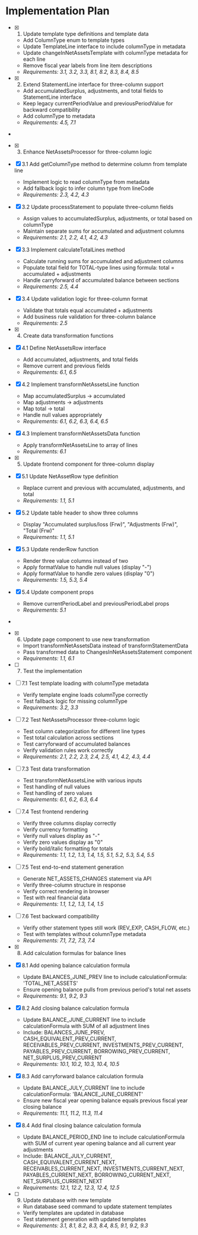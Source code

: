 # Implementation Plan

- [x] 1. Update template type definitions and template data





  - Add ColumnType enum to template types
  - Update TemplateLine interface to include columnType in metadata
  - Update changeInNetAssetsTemplate with columnType metadata for each line
  - Remove fiscal year labels from line item descriptions
  - _Requirements: 3.1, 3.2, 3.3, 8.1, 8.2, 8.3, 8.4, 8.5_

- [x] 2. Extend StatementLine interface for three-column support





  - Add accumulatedSurplus, adjustments, and total fields to StatementLine interface
  - Keep legacy currentPeriodValue and previousPeriodValue for backward compatibility
  - Add columnType to metadata
  - _Requirements: 4.5, 7.1_
-

- [x] 3. Enhance NetAssetsProcessor for three-column logic



- [x] 3.1 Add getColumnType method to determine column from template line


  - Implement logic to read columnType from metadata
  - Add fallback logic to infer column type from lineCode
  - _Requirements: 2.3, 4.2, 4.3_

- [x] 3.2 Update processStatement to populate three-column fields


  - Assign values to accumulatedSurplus, adjustments, or total based on columnType
  - Maintain separate sums for accumulated and adjustment columns
  - _Requirements: 2.1, 2.2, 4.1, 4.2, 4.3_

- [x] 3.3 Implement calculateTotalLines method


  - Calculate running sums for accumulated and adjustment columns
  - Populate total field for TOTAL-type lines using formula: total = accumulated + adjustments
  - Handle carryforward of accumulated balance between sections
  - _Requirements: 2.5, 4.4_

- [x] 3.4 Update validation logic for three-column format


  - Validate that totals equal accumulated + adjustments
  - Add business rule validation for three-column balance
  - _Requirements: 2.5_

- [x] 4. Create data transformation functions





- [x] 4.1 Define NetAssetsRow interface


  - Add accumulated, adjustments, and total fields
  - Remove current and previous fields
  - _Requirements: 6.1, 6.5_


- [x] 4.2 Implement transformNetAssetsLine function

  - Map accumulatedSurplus → accumulated
  - Map adjustments → adjustments
  - Map total → total
  - Handle null values appropriately
  - _Requirements: 6.1, 6.2, 6.3, 6.4, 6.5_

- [x] 4.3 Implement transformNetAssetsData function


  - Apply transformNetAssetsLine to array of lines
  - _Requirements: 6.1_

- [x] 5. Update frontend component for three-column display






- [x] 5.1 Update NetAssetRow type definition

  - Replace current and previous with accumulated, adjustments, and total
  - _Requirements: 1.1, 5.1_

- [x] 5.2 Update table header to show three columns

  - Display "Accumulated surplus/loss (Frw)", "Adjustments (Frw)", "Total (Frw)"
  - _Requirements: 1.1, 5.1_

- [x] 5.3 Update renderRow function

  - Render three value columns instead of two
  - Apply formatValue to handle null values (display "-")
  - Apply formatValue to handle zero values (display "0")
  - _Requirements: 1.5, 5.3, 5.4_


- [x] 5.4 Update component props




  - Remove currentPeriodLabel and previousPeriodLabel props
  - _Requirements: 5.1_
-

- [x] 6. Update page component to use new transformation




  - Import transformNetAssetsData instead of transformStatementData
  - Pass transformed data to ChangesInNetAssetsStatement component
  - _Requirements: 1.1, 6.1_

- [ ] 7. Test the implementation
- [ ] 7.1 Test template loading with columnType metadata
  - Verify template engine loads columnType correctly
  - Test fallback logic for missing columnType
  - _Requirements: 3.2, 3.3_

- [ ] 7.2 Test NetAssetsProcessor three-column logic
  - Test column categorization for different line types
  - Test total calculation across sections
  - Test carryforward of accumulated balances
  - Verify validation rules work correctly
  - _Requirements: 2.1, 2.2, 2.3, 2.4, 2.5, 4.1, 4.2, 4.3, 4.4_

- [ ] 7.3 Test data transformation
  - Test transformNetAssetsLine with various inputs
  - Test handling of null values
  - Test handling of zero values
  - _Requirements: 6.1, 6.2, 6.3, 6.4_

- [ ] 7.4 Test frontend rendering
  - Verify three columns display correctly
  - Verify currency formatting
  - Verify null values display as "-"
  - Verify zero values display as "0"
  - Verify bold/italic formatting for totals
  - _Requirements: 1.1, 1.2, 1.3, 1.4, 1.5, 5.1, 5.2, 5.3, 5.4, 5.5_

- [ ] 7.5 Test end-to-end statement generation
  - Generate NET_ASSETS_CHANGES statement via API
  - Verify three-column structure in response
  - Verify correct rendering in browser
  - Test with real financial data
  - _Requirements: 1.1, 1.2, 1.3, 1.4, 1.5_

- [ ] 7.6 Test backward compatibility
  - Verify other statement types still work (REV_EXP, CASH_FLOW, etc.)
  - Test with templates without columnType metadata
  - _Requirements: 7.1, 7.2, 7.3, 7.4_

- [x] 8. Add calculation formulas for balance lines
- [x] 8.1 Add opening balance calculation formula
  - Update BALANCES_JUNE_PREV line to include calculationFormula: 'TOTAL_NET_ASSETS'
  - Ensure opening balance pulls from previous period's total net assets
  - _Requirements: 9.1, 9.2, 9.3_

- [x] 8.2 Add closing balance calculation formula
  - Update BALANCE_JUNE_CURRENT line to include calculationFormula with SUM of all adjustment lines
  - Include: BALANCES_JUNE_PREV, CASH_EQUIVALENT_PREV_CURRENT, RECEIVABLES_PREV_CURRENT, INVESTMENTS_PREV_CURRENT, PAYABLES_PREV_CURRENT, BORROWING_PREV_CURRENT, NET_SURPLUS_PREV_CURRENT
  - _Requirements: 10.1, 10.2, 10.3, 10.4, 10.5_

- [x] 8.3 Add carryforward balance calculation formula
  - Update BALANCE_JULY_CURRENT line to include calculationFormula: 'BALANCE_JUNE_CURRENT'
  - Ensure new fiscal year opening balance equals previous fiscal year closing balance
  - _Requirements: 11.1, 11.2, 11.3, 11.4_

- [x] 8.4 Add final closing balance calculation formula
  - Update BALANCE_PERIOD_END line to include calculationFormula with SUM of current year opening balance and all current year adjustments
  - Include: BALANCE_JULY_CURRENT, CASH_EQUIVALENT_CURRENT_NEXT, RECEIVABLES_CURRENT_NEXT, INVESTMENTS_CURRENT_NEXT, PAYABLES_CURRENT_NEXT, BORROWING_CURRENT_NEXT, NET_SURPLUS_CURRENT_NEXT
  - _Requirements: 12.1, 12.2, 12.3, 12.4, 12.5_

- [ ] 9. Update database with new template
  - Run database seed command to update statement templates
  - Verify templates are updated in database
  - Test statement generation with updated templates
  - _Requirements: 3.1, 8.1, 8.2, 8.3, 8.4, 8.5, 9.1, 9.2, 9.3_
